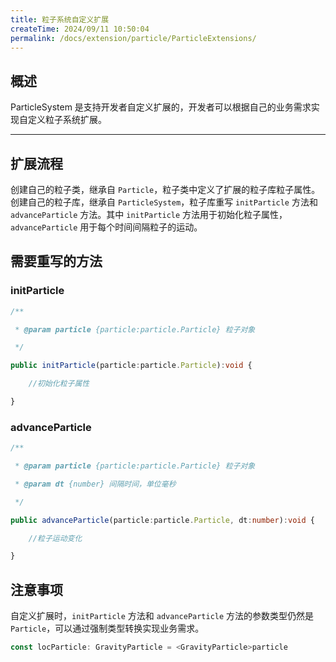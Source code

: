 ```yaml
---
title: 粒子系统自定义扩展
createTime: 2024/09/11 10:50:04
permalink: /docs/extension/particle/ParticleExtensions/
---
```

## 概述

ParticleSystem 是支持开发者自定义扩展的，开发者可以根据自己的业务需求实现自定义粒子系统扩展。

---

## 扩展流程

创建自己的粒子类，继承自 `Particle`，粒子类中定义了扩展的粒子库粒子属性。创建自己的粒子库，继承自 `ParticleSystem`，粒子库重写 `initParticle` 方法和 `advanceParticle` 方法。其中 `initParticle` 方法用于初始化粒子属性，`advanceParticle` 用于每个时间间隔粒子的运动。

## 需要重写的方法

### initParticle

``` typescript
/**

 * @param particle {particle:particle.Particle} 粒子对象

 */

public initParticle(particle:particle.Particle):void {

    //初始化粒子属性

}
```

### advanceParticle

``` typescript
/**

 * @param particle {particle:particle.Particle} 粒子对象

 * @param dt {number} 间隔时间，单位毫秒

 */

public advanceParticle(particle:particle.Particle, dt:number):void {

    //粒子运动变化

}
```

## 注意事项

自定义扩展时，`initParticle` 方法和 `advanceParticle` 方法的参数类型仍然是 `Particle`，可以通过强制类型转换实现业务需求。

``` typescript
const locParticle: GravityParticle = <GravityParticle>particle
```

